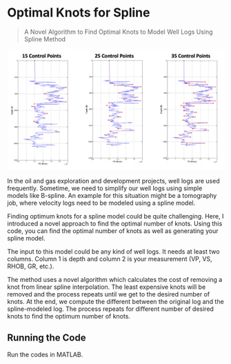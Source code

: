 # Optimal Knots for Spline
> A Novel Algorithm to Find Optimal Knots 
> to Model Well Logs Using Spline Method


![](optimal_spline.png)

In the oil and gas exploration and development projects, well logs are used frequently. Sometime, we need to simplify our well logs using simple models like B-spline. An example for this situation might be a tomography job, where velocity logs need to be modeled using a spline model.

Finding optimum knots for a spline model could be quite challenging. Here, I introduced a novel approach to find the optimal number of knots. Using this code, you can find the optimal number of knots as well as generating your spline model.

The input to this model could be any kind of well logs. It needs at least two columns. Column 1 is depth and column 2 is your measurement (VP, VS, RHOB, GR, etc.). 

The method uses a novel algorithm which calculates the cost of removing a knot from linear spline interpolation. The least expensive knots will be removed and the process repeats until we get to the desired number of knots. At the end, we compute the different between the original log and the spline-modeled log. The process repeats for different number of desired knots to find the optimum number of knots.

## Running the Code
Run the codes in MATLAB.
